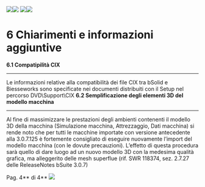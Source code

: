﻿![](Aspose.Words.126e7268-4763-45e7-b814-882a850d10f1.001.png)![](Aspose.Words.126e7268-4763-45e7-b814-882a850d10f1.001.png)
![](Aspose.Words.126e7268-4763-45e7-b814-882a850d10f1.002.png)![](Aspose.Words.126e7268-4763-45e7-b814-882a850d10f1.003.png)


# **6  Chiarimenti e informazioni aggiuntive**

**6.1 <a name="_toc127375728"></a>Compatipilità CIX**

-----------------------------------------------------
Le informazioni relative alla compatibilità dei file CIX tra bSolid e Biesseworks sono specificate nei documenti distribuiti con il Setup nel percorso DVD\Support\CIX
<a name="_toc127375729"></a>**6.2 Semplificazione degli elementi 3D del modello macchina**

------------------------------------------------------------------------------------------
Al fine di massimizzare le prestazioni degli ambienti contenenti il modello 3D della macchina (Simulazione macchina, Attrezzaggio, Dati macchina) si rende noto che per tutti le macchine importate con versione antecedente alla 3.0.7.125 è fortemente consigliato di eseguire nuovamente l’import del modello macchina (con le dovute precauzioni).
L’effetto di questa procedura sarà quello di dare luogo ad un nuovo modello 3D con la medesima qualità grafica, ma alleggerito delle mesh superflue (rif. SWR 118374, sez. 2.7.27 delle ReleaseNotes bSuite 3.0.7)


Pag. 4** di 4**
![](Aspose.Words.126e7268-4763-45e7-b814-882a850d10f1.004.png)
